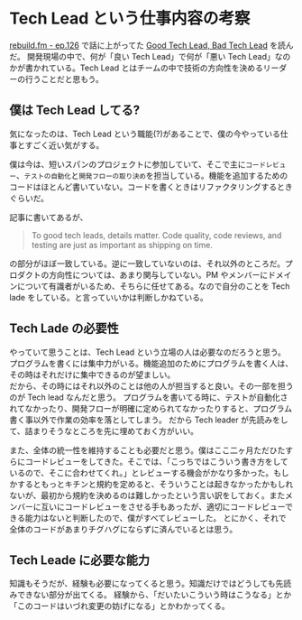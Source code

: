 # Tech Lead という仕事内容の考察

[rebuild.fm - ep.126](http://rebuild.fm/126/) で話に上がってた [Good Tech Lead, Bad Tech Lead](https://medium.com/swlh/good-tech-lead-bad-tech-lead-948b2b806d86#.1f8r31vk2) を読んだ。
開発現場の中で、何が「良い Tech Lead」で何が「悪い Tech Lead」なのかが書かれている。Tech Lead とはチームの中で技術の方向性を決めるリーダーの行うことだと思もう。

## 僕は Tech Lead してる?

気になったのは、Tech Lead という職能(?)があることで、僕の今やっている仕事とすごく近い気がする。

僕は今は、短いスパンのプロジェクトに参加していて、そこで主に`コードレビュー`、`テストの自動化`と`開発フローの取り決め`を担当している。機能を追加するためのコードはほとんど書いていない。コードを書くときはリファクタリングするときぐらいだ。

記事に書いてあるが、

> To good tech leads, details matter. Code quality, code reviews, and testing are just as important as shipping on time.

の部分がほぼ一致している。逆に一致していないのは、それ以外のところだ。プロダクトの方向性については、あまり関与していない。PM やメンバーにドメインについて有識者がいるため、そちらに任せてある。なので自分のことを Tech lade をしている。と言っていいかは判断しかねている。

## Tech Lade の必要性

やっていて思うことは、Tech Lead という立場の人は必要なのだろうと思う。  
プログラムを書くには集中力がいる。機能追加のためにプログラムを書く人は、その時はそれだけに集中できるのが望ましい。  
だから、その時にはそれ以外のことは他の人が担当すると良い。その一部を担うのが Tech lead なんだと思う。
プログラムを書いてる時に、テストが自動化されてなかったり、開発フローが明確に定められてなかったりすると、プログラム書く事以外で作業の効率を落としてしまう。
だから Tech leader が先読みをして、詰まりそうなところを先に埋めておく方がいい。

また、全体の統一性を維持することも必要だと思う。僕はここ二ヶ月ただひたすらにコードレビューをしてきた。そこでは、「こっちではこういう書き方をしているので、そこに合わせてくれ。」とレビューする機会がかなり多かった。もしかするともっとキチンと規約を定めると、そういうことは起きなかったかもしれないが、最初から規約を決めるのは難しかったという言い訳をしておく。またメンバーに互いにコードレビューをさせる手もあったが、適切にコードレビューできる能力はないと判断したので、僕がすべてレビューした。
とにかく、それで全体のコードがあまりチグハグにならずに済んでいるとは思う。

## Tech Leade に必要な能力

知識もそうだが、経験も必要になってくると思う。知識だけではどうしても先読みできない部分が出てくる。
経験から、「だいたいこういう時はこうなる」とか「このコードはいづれ変更の妨げになる」とかわかってくる。

